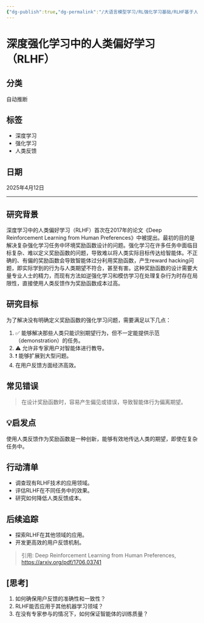 ```yaml
---
{"dg-publish":true,"dg-permalink":"/大语言模型学习/RL强化学习基础/RLHF基于人类反馈的强化学习/RLHF流程","dg-home":false,"dg-description":"在此输入笔记的描述","dg-hide":false,"dg-hide-title":false,"dg-show-backlinks":true,"dg-show-local-graph":true,"dg-show-inline-title":true,"dg-pinned":false,"dg-passphrase":"在此输入访问密码","dg-enable-mathjax":false,"dg-enable-mermaid":false,"dg-enable-uml":false,"dg-note-icon":0,"dg-enable-dataview":false,"tags":["NLP"],"permalink":"/大语言模型学习/RL强化学习基础/RLHF基于人类反馈的强化学习/RLHF流程/","dgShowBacklinks":true,"dgShowLocalGraph":true,"dgShowInlineTitle":true,"dgPassFrontmatter":true,"noteIcon":0,"created":"2025-04-16T10:25:36.000+08:00","updated":"2025-04-16T10:27:06.000+08:00"}
---
```




# 深度强化学习中的人类偏好学习（RLHF）

## 分类
自动推断


## 标签
- 深度学习
- 强化学习
- 人类反馈


## 日期
2025年4月12日

---


## 研究背景
深度学习中的人类偏好学习（RLHF）首次在2017年的论文《Deep Reinforcement Learning from Human Preferences》中被提出。最初的目的是解决复杂强化学习任务中环境奖励函数设计的问题。强化学习在许多任务中面临目标复杂、难以定义奖励函数的问题，导致难以将人类实际目标传达给智能体。不正确的、有偏的奖励函数会导致智能体过分利用奖励函数，产生reward hacking问题，即实际学到的行为与人类期望不符合，甚至有害。这种奖励函数的设计需要大量专业人士的精力，而现有方法如逆强化学习和模仿学习在处理复杂行为时存在局限性，直接使用人类反馈作为奖励函数成本过高。


## 研究目标
为了解决没有明确定义奖励函数的强化学习问题，需要满足以下几点：

1. ✅ 能够解决那些人类只能识别期望行为，但不一定能提供示范（demonstration）的任务。
2. ⚠ 允许非专家用户对智能体进行教导。
3. ❗ 能够扩展到大型问题。
4. 在用户反馈方面经济高效。


## 常见错误
> 在设计奖励函数时，容易产生偏见或错误，导致智能体行为偏离期望。


## 💡启发点
使用人类反馈作为奖励函数是一种创新，能够有效地传达人类的期望，即使在复杂任务中。


## 行动清单
- 调查现有RLHF技术的应用领域。
- 评估RLHF在不同任务中的效果。
- 研究如何降低人类反馈成本。


## 后续追踪
- 探索RLHF在其他领域的应用。
- 开发更高效的用户反馈机制。

> 引用: Deep Reinforcement Learning from Human Preferences, https://arxiv.org/pdf/1706.03741


## [思考]
1. 如何确保用户反馈的准确性和一致性？
2. RLHF能否应用于其他机器学习领域？
3. 在没有专家参与的情况下，如何保证智能体的训练质量？
